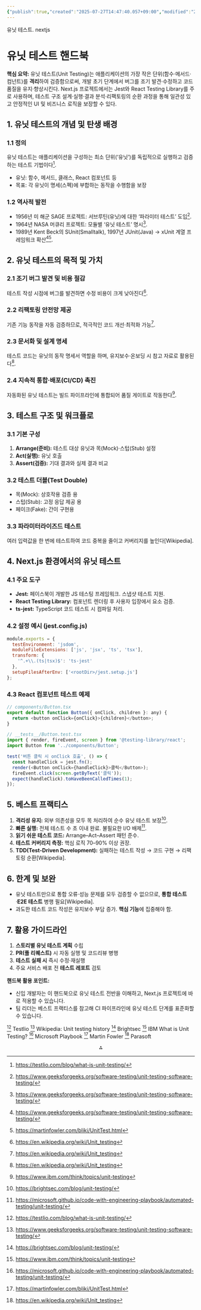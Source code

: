 ```yaml
---
{"publish":true,"created":"2025-07-27T14:47:40.057+09:00","modified":"2025-08-01T00:19:45.560+09:00","cssclasses":""}
---
```



유닛 테스트. nextjs

# 유닛 테스트 핸드북

**핵심 요약:**
유닛 테스트(Unit Testing)는 애플리케이션의 가장 작은 단위(함수·메서드·컴넌트)를 **격리**하여 검증함으로써, 개발 초기 단계에서 버그를 조기 발견·수정하고 코드 품질을 유지·향상시킨다. Next.js 프로젝트에서는 Jest와 React Testing Library를 주로 사용하며, 테스트 구조 설계·실행·결과 분석·리팩토링의 순환 과정을 통해 일관성 있고 안정적인 UI 및 비즈니스 로직을 보장할 수 있다.

## 1. 유닛 테스트의 개념 및 탄생 배경

### 1.1 정의

유닛 테스트는 애플리케이션을 구성하는 최소 단위(‘유닛’)를 독립적으로 실행하고 검증하는 테스트 기법이다[^1].

- 유닛: 함수, 메서드, 클래스, React 컴포넌트 등
- 목표: 각 유닛이 명세(스펙)에 부합하는 동작을 수행함을 보장


### 1.2 역사적 발전

- 1956년 미 해군 SAGE 프로젝트: 서브루틴(유닛)에 대한 ‘파라미터 테스트’ 도입[^2].
- 1964년 NASA 머큐리 프로젝트: 모듈별 ‘유닛 테스트’ 명시[^2].
- 1989년 Kent Beck의 SUnit(Smalltalk), 1997년 JUnit(Java) → xUnit 계열 프레임워크 확산[^2][^3].


## 2. 유닛 테스트의 목적 및 가치

### 2.1 조기 버그 발견 및 비용 절감

테스트 작성 시점에 버그를 발견하면 수정 비용이 크게 낮아진다[^4].

### 2.2 리팩토링 안전망 제공

기존 기능 동작을 자동 검증하므로, 적극적인 코드 개선·최적화 가능[^4].

### 2.3 문서화 및 설계 명세

테스트 코드는 유닛의 동작 명세서 역할을 하며, 유지보수·온보딩 시 참고 자료로 활용된다[^4].

### 2.4 지속적 통합·배포(CI/CD) 촉진

자동화된 유닛 테스트는 빌드 파이프라인에 통합되어 품질 게이트로 작동한다[^5].

## 3. 테스트 구조 및 워크플로

### 3.1 기본 구성

1) **Arrange(준비):** 테스트 대상 유닛과 목(Mock)·스텁(Stub) 설정
2) **Act(실행):** 유닛 호출
3) **Assert(검증):** 기대 결과와 실제 결과 비교

### 3.2 테스트 더블(Test Double)

- 목(Mock): 상호작용 검증 용
- 스텁(Stub): 고정 응답 제공 용
- 페이크(Fake): 간이 구현용


### 3.3 파라미터라이즈드 테스트

여러 입력값을 한 번에 테스트하여 코드 중복을 줄이고 커버리지를 높인다[Wikipedia].

## 4. Next.js 환경에서의 유닛 테스트

### 4.1 주요 도구

- **Jest:** 페이스북이 개발한 JS 테스팅 프레임워크. 스냅샷 테스트 지원.
- **React Testing Library:** 컴포넌트 렌더링 후 사용자 입장에서 요소 검증.
- **ts-jest:** TypeScript 코드 테스트 시 컴파일 처리.


### 4.2 설정 예시 (jest.config.js)

```javascript
module.exports = {
  testEnvironment: 'jsdom',
  moduleFileExtensions: ['js', 'jsx', 'ts', 'tsx'],
  transform: {
    '^.+\\.(ts|tsx)$': 'ts-jest'
  },
  setupFilesAfterEnv: ['<rootDir>/jest.setup.js']
};
```


### 4.3 React 컴포넌트 테스트 예제

```javascript
// components/Button.tsx
export default function Button({ onClick, children }: any) {
  return <button onClick={onClick}>{children}</button>;
}

// __tests__/Button.test.tsx
import { render, fireEvent, screen } from '@testing-library/react';
import Button from '../components/Button';

test('버튼 클릭 시 onClick 호출', () => {
  const handleClick = jest.fn();
  render(<Button onClick={handleClick}>클릭</Button>);
  fireEvent.click(screen.getByText('클릭'));
  expect(handleClick).toHaveBeenCalledTimes(1);
});
```


## 5. 베스트 프랙티스

1. **격리성 유지:** 외부 의존성을 모두 목 처리하여 순수 유닛 테스트 보장[^6].
2. **빠른 실행:** 전체 테스트 수 초 이내 완료. 불필요한 I/O 배제[^7].
3. **읽기 쉬운 테스트 코드:** Arrange–Act–Assert 패턴 준수.
4. **테스트 커버리지 측정:** 핵심 로직 70–90% 이상 권장.
5. **TDD(Test-Driven Development):** 실패하는 테스트 작성 → 코드 구현 → 리팩토링 순환[Wikipedia].

## 6. 한계 및 보완

- 유닛 테스트만으로 통합 오류·성능 문제를 모두 검증할 수 없으므로, **통합 테스트**·**E2E 테스트** 병행 필요[Wikipedia].
- 과도한 테스트 코드 작성은 유지보수 부담 증가. **핵심 기능**에 집중해야 함.


## 7. 활용 가이드라인

1) **스토리별 유닛 테스트 계획** 수립
2) **PR(풀 리퀘스트)** 시 자동 실행 및 코드리뷰 병행
3) **테스트 실패 시** 즉시 수정·재실행
4) 주요 서비스 배포 전 **테스트 레포트** 검토

**핸드북 활용 포인트:**

- 신입 개발자는 이 핸드북으로 유닛 테스트 전반을 이해하고, Next.js 프로젝트에 바로 적용할 수 있습니다.
- 팀 리더는 베스트 프랙티스를 참고해 CI 파이프라인에 유닛 테스트 단계를 표준화할 수 있습니다.

[^1] Testlio
[^2] Wikipedia: Unit testing history
[^6] Brightsec
[^5] IBM What is Unit Testing?
[^7] Microsoft Playbook
[^3] Martin Fowler
[^4] Parasoft

<div style="text-align: center">⁂</div>

[^1]: https://testlio.com/blog/what-is-unit-testing/

[^2]: https://www.geeksforgeeks.org/software-testing/unit-testing-software-testing/

[^3]: https://martinfowler.com/bliki/UnitTest.html

[^4]: https://en.wikipedia.org/wiki/Unit_testing

[^5]: https://www.ibm.com/think/topics/unit-testing

[^6]: https://brightsec.com/blog/unit-testing/

[^7]: https://microsoft.github.io/code-with-engineering-playbook/automated-testing/unit-testing/

[^8]: https://testrigor.com/blog/the-history-of-test-automation/

[^9]: https://agilealliance.org/glossary/unit-test/

[^10]: https://www.reddit.com/r/AskProgramming/comments/64rnzh/when_was_unit_testing_first_invented/

[^11]: https://katalon.com/resources-center/blog/unit-testing

[^12]: https://dzone.com/articles/introduction-and-history-of-unit-testing

[^13]: https://aws.amazon.com/what-is/unit-testing/

[^14]: https://codefresh.io/learn/unit-testing/

[^15]: https://aws.amazon.com/ko/what-is/unit-testing/

[^16]: https://devops.com/unit-testing-in-development-ensuring-code-quality-and-reliability/

[^17]: https://smartbear.com/learn/automated-testing/what-is-unit-testing/

[^18]: https://testgrid.io/blog/unit-testing/

[^19]: https://softwareengineering.stackexchange.com/questions/455612/origins-of-unit-testing-in-hardware

[^20]: https://www.parasoft.com/learning-center/unit-testing-guide/

